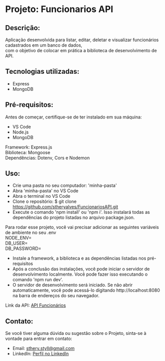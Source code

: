 # Projeto: Funcionarios API

## Descrição: 
Aplicação desenvolvida para listar, editar, deletar e visualizar funcionários cadastrados em um banco de dados, <br>
com o objetivo de colocar em prática a biblioteca de desenvolvimento de API.<br>

## Tecnologias utilizadas:
- Express
- MongoDB

## Pré-requisitos:<br>
Antes de começar, certifique-se de ter instalado em sua máquina:<br>

- VS Code <br>
- Node.js <br>
- MongoDB <br>

Framework: Express.js <br>
Biblioteca: Mongoose <br>
Dependências: Dotenv, Cors e Nodemon <br>

## Uso:<br>
* Crie uma pasta no seu computador: 'minha-pasta' <br>
* Abra 'minha-pasta' no VS Code <br>
* Abra o terminal no VS Code <br>
* Clone o repositório: $ git clone https://github.com/stheryalves/FuncionariosAPI.git <br>
* Execute o comando 'npm install' ou 'npm i'. Isso instalará todas as dependências do projeto listadas no arquivo package.json.<br>

Para rodar esse projeto, você vai precisar adicionar as seguintes variáveis de ambiente no seu .env<br>
NODE_ENV= <br>
DB_USER= <br>
DB_PASSWORD= <br>

* Instale a framework, a biblioteca e as dependências listadas nos pré-requisitos
* Após a conclusão das instalações, você pode iniciar o servidor de desenvolvimento localmente. Você pode fazer isso executando o comando 'npm run dev'.<br>
* O servidor de desenvolvimento será iniciado. Se não abrir automaticamente, você pode acessá-lo digitando http://localhost:8080 na barra de endereços do seu navegador.<br>

Link da API: [API Funcionários](https://funcionarios-api.vercel.app/funcionarios) <br>

## Contato:<br>
Se você tiver alguma dúvida ou sugestão sobre o Projeto, sinta-se à vontade para entrar em contato:<br>

- Email: sthery.styll@gmail.com<br>
- LinkedIn: [Perfil no LinkedIn](https://www.linkedin.com/in/sthery-alves-5214ab99/)
